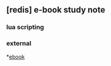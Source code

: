 ## [redis] e-book study note


### lua scripting


### external
*[ebook](https://redis.com/ebook/part-3-next-steps/chapter-11-scripting-redis-with-lua/)